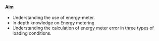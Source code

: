 #### Aim
* Understanding the use of energy-meter.
* In depth knowledge on Energy metering.
* Understanding the calculation of energy meter error in three types of loading conditions.
